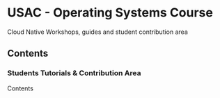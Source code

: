 # USAC - Operating Systems Course 
Cloud Native Workshops, guides and student contribution area

## Contents
### Students Tutorials & Contribution Area
Contents
